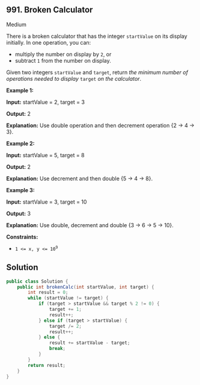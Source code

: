 ## 991\. Broken Calculator

Medium

There is a broken calculator that has the integer `startValue` on its display initially. In one operation, you can:

*   multiply the number on display by `2`, or
*   subtract `1` from the number on display.

Given two integers `startValue` and `target`, return _the minimum number of operations needed to display_ `target` _on the calculator_.

**Example 1:**

**Input:** startValue = 2, target = 3

**Output:** 2

**Explanation:** Use double operation and then decrement operation {2 -> 4 -> 3}.

**Example 2:**

**Input:** startValue = 5, target = 8

**Output:** 2

**Explanation:** Use decrement and then double {5 -> 4 -> 8}.

**Example 3:**

**Input:** startValue = 3, target = 10

**Output:** 3

**Explanation:** Use double, decrement and double {3 -> 6 -> 5 -> 10}.

**Constraints:**

*   <code>1 <= x, y <= 10<sup>9</sup></code>

## Solution

```java
public class Solution {
    public int brokenCalc(int startValue, int target) {
        int result = 0;
        while (startValue != target) {
            if (target > startValue && target % 2 != 0) {
                target += 1;
                result++;
            } else if (target > startValue) {
                target /= 2;
                result++;
            } else {
                result += startValue - target;
                break;
            }
        }
        return result;
    }
}
```